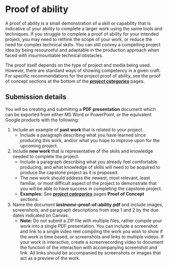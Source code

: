 # Proof of ability

A proof of ability is a small demonstration of a skill or capability that is indicative of your ability to complete a larger work using the same tools and techniques. If you struggle to complete a proof of ability for your intended project, you may need to rethink the scope of your work, or reduce the need for complex technical skills. You can still convey a compelling project idea by being resourceful and adaptable in the production approach when faced with insurmountable technical obstacles.

The proof itself depends on the type of project and media being used. However, there are standard ways of showing competency in a given craft. For specific recommendations for the project proof of ability, see the proof of concept sections at the bottom of the _**[project categories](https://dmd-program.github.io/art-design-course-resources/)**_ pages.

## Submission details

You will be creating and submitting a **PDF presentation** document which can be exported from either MS Word or PowerPoint, or the equivalent Google products with the following:

1. Include an example of **past work** that is related to your project.
   * Include a paragraph describing what you have learned since producing this work, and/or what you hope to improve upon for the upcoming project.
2. Include **new work** that is representative of the skills and knowledge needed to complete the project.
   * Include a paragraph describing what you already feel comfortable producing, and what knowledge of skills will need to be acquired to produce the capstone project as it is proposed. 
   * The new work should address the newest, most relevant, least familiar, or most difficult aspect of the project to demonstrate that you will be able to have success in completing the capstone project. 
   * **Examples:** See _**[project categories](https://dmd-program.github.io/art-design-course-resources/)**_ pages **Proof of Concept** sections.
3. Name the document **_lastname_-proof-of-ability.pdf** and include images, screenshots, and paragraph descriptions from step 1 and 2 by the due dates indicated on Canvas.
   * **Note:** Do not submit a ZIP file with multiple files, rather compile your work into a single PDF presentation. You can include a screenshot and link to a single video reel compiling the work you wish to show if the work is time based, or screenshots and links to multiple videos. If your work is interactive, create a screenrecording video to document the function of the interaction with accompanying screenshot and link. All links should be accompanied by screenshots or images that act as a preview of the work.
